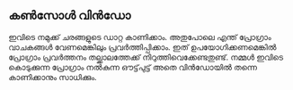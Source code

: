 ## കണ്‍സോള്‍ വിന്‍ഡോ
ഇവിടെ നമുക്ക് ചരങ്ങളുടെ ഡാറ്റ കാണിക്കാം. അതുപോലെ എന്ത് പ്രോഗ്രാം വാചകങ്ങള്‍ വേണമെങ്കിലും പ്രവര്‍ത്തിപ്പിക്കാം. ഇത് ഉപയോഗിക്കണമെങ്കില്‍ പ്രോഗ്രാം പ്രവര്‍ത്തനം തല്ക്കാലത്തേക്ക് നിറുത്തിവെക്കേണ്ടതുണ്ട്. നമ്മള്‍ ഇവിടെ കൊടുക്കുന്ന പ്രോഗ്രാം നല്‍കുന്ന ഔട്ട്‌പുട്ട് അതെ വിന്‍ഡോയില്‍ തന്നെ കാണിക്കാനും സാധിക്കും.
